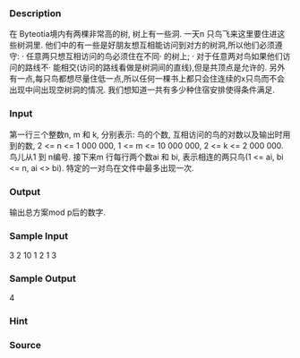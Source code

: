 
### Description
在 Byteotia境内有两棵非常高的树, 树上有一些洞. 一天n 只鸟飞来这里要住进这些树洞里. 他们中的有一些是好朋友想互相能访问到对方的树洞,所以他们必须遵守: 
·	任意两只想互相访问的鸟必须住在不同·	的树上; 
·	对于任意两对鸟如果他们访问的路线不·	能相交(访问的路线看做是树洞间的直线),但是共顶点是允许的. 
另外有一点,每只鸟都想尽量住低一点,所以任何一棵书上都只会住连续的x只鸟而不会出现中间出现空树洞的情况. 
我们想知道一共有多少种住宿安排使得条件满足. 

### Input
第一行三个整数n, m 和 k, 分别表示: 鸟的个数, 互相访问的鸟的对数以及输出时用到的数, 2 <= n <= 1 000 000, 1 <= m <= 10 000 000, 2 <= k <= 2 000 000. 鸟儿从1 到 n编号. 接下来m 行每行两个数ai 和 bi, 表示相连的两只鸟(1 <= ai, bi <= n,  ai <> bi). 特定的一对鸟在文件中最多出现一次. 

### Output
输出总方案mod p后的数字. 


### Sample Input
3 2 10
1 2
1 3

### Sample Output
4

### Hint

### Source
